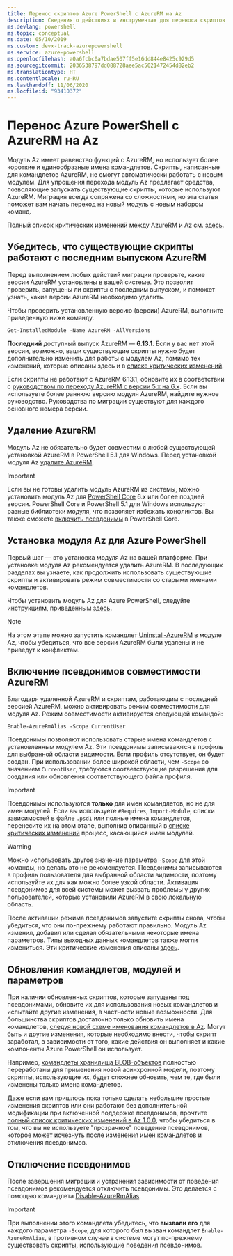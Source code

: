 ```yaml
---
title: Перенос скриптов Azure PowerShell с AzureRM на Az
description: Сведения о действиях и инструментах для переноса скриптов с модуля AzureRM на новый модуль Az.
ms.devlang: powershell
ms.topic: conceptual
ms.date: 05/10/2019
ms.custom: devx-track-azurepowershell
ms.service: azure-powershell
ms.openlocfilehash: a0a6fcbc0a7bdae507ff5e16dd844e8425c929d5
ms.sourcegitcommit: 2036538797dd088728aee5ac5021472454d82eb2
ms.translationtype: HT
ms.contentlocale: ru-RU
ms.lasthandoff: 11/06/2020
ms.locfileid: "93410372"
---
```

# <a name="migrate-azure-powershell-from-azurerm-to-az"></a>Перенос Azure PowerShell с AzureRM на Az

Модуль Az имеет равенство функций с AzureRM, но использует более короткие и единообразные имена командлетов.
Скрипты, написанные для командлетов AzureRM, не смогут автоматически работать с новым модулем. Для упрощения перехода модуль Az предлагает средства, позволяющие запускать существующие скрипты, которые используют AzureRM. Миграция всегда сопряжена со сложностями, но эта статья поможет вам начать переход на новый модуль с новым набором команд.

Полный список критических изменений между AzureRM и Az см. [здесь](migrate-az-1.0.0.md).

## <a name="ensure-existing-scripts-work-with-the-latest-azurerm-release"></a>Убедитесь, что существующие скрипты работают с последним выпуском AzureRM

Перед выполнением любых действий миграции проверьте, какие версии AzureRM установлены в вашей системе. Это позволит проверить, запущены ли скрипты с последним выпуском, и поможет узнать, какие версии AzureRM необходимо удалить.

Чтобы проверить установленную версию (версии) AzureRM, выполните приведенную ниже команду.

```powershell-interactive
Get-InstalledModule -Name AzureRM -AllVersions
```

__Последний__ доступный выпуск AzureRM — __6.13.1__. Если у вас нет этой версии, возможно, ваши существующие скрипты нужно будет дополнительно изменить для работы с модулем Az, помимо тех изменений, которые описаны здесь и в [списке критических изменений](migrate-az-1.0.0.md).

Если скрипты не работают с AzureRM 6.13.1, обновите их в соответствии с [руководством по переходу AzureRM с версии 5.x на 6.x](/powershell/azure/azurerm/migration-guide.6.0.0).
Если вы используете более раннюю версию модуля AzureRM, найдите нужное руководство. Руководства по миграции существуют для каждого основного номера версии.

## <a name="uninstall-azurerm"></a>Удаление AzureRM

Модуль Az не обязательно будет совместим с любой существующей установкой AzureRM в PowerShell 5.1 для Windows. Перед установкой модуля Az [удалите AzureRM](/powershell/azure/uninstall-az-ps#uninstall-the-azurerm-module).

> [!IMPORTANT]
>
> Если вы не готовы удалить модуль AzureRM из системы, можно установить модуль Az для [PowerShell Core](/powershell/scripting/install/installing-powershell-core-on-windows) 6.x или более поздней версии. PowerShell Core и PowerShell 5.1 для Windows используют разные библиотеки модуля, что позволяет избежать конфликтов. Вы также сможете [включить псевдонимы](#enable-azurerm-compatibility-aliases) в PowerShell Core.

## <a name="install-the-azure-powershell-az-module"></a>Установка модуля Az для Azure PowerShell

Первый шаг — это установка модуля Az на вашей платформе. При установке модуля Az рекомендуется удалить AzureRM. В последующих разделах вы узнаете, как продолжить использовать существующие скрипты и активировать режим совместимости со старыми именами командлетов.

Чтобы установить модуль Az для Azure PowerShell, следуйте инструкциям, приведенным [здесь](install-az-ps.md).

> [!NOTE]
> На этом этапе можно запустить командлет [Uninstall-AzureRM](/powershell/module/az.accounts/uninstall-azurerm) в модуле Az, чтобы убедиться, что все версии AzureRM были удалены и не приведут к конфликтам.

## <a name="enable-azurerm-compatibility-aliases"></a>Включение псевдонимов совместимости AzureRM

Благодаря удаленной AzureRM и скриптам, работающим с последней версией AzureRM, можно активировать режим совместимости для модуля Az. Режим совместимости активируется следующей командой:

```powershell-interactive
Enable-AzureRmAlias -Scope CurrentUser
```

Псевдонимы позволяют использовать старые имена командлетов с установленным модулем Az. Эти псевдонимы записываются в профиль для выбранной области видимости. Если профиль отсутствует, он будет создан.
При использовании более широкой области, чем `-Scope` со значением `CurrentUser`, требуются соответствующие разрешения для создания или обновления соответствующего файла профиля.

> [!IMPORTANT]
> Псевдонимы используются __только__ для имен командлетов, но не для имен модулей. Если вы используете `#Requires`, `Import-Module`, списки зависимостей в файле `.psd1` или полные имена командлетов, перенесите их на этом этапе, выполнив описанный в [списке критических изменений](migrate-az-1.0.0.md) процесс, касающийся имен модулей.

> [!WARNING]
>
> Можно использовать другое значение параметра `-Scope` для этой команды, но делать это не рекомендуется. Псевдонимы записываются в профиль пользователя для выбранной области видимости, поэтому используйте их для как можно более узкой области. Активация псевдонимов для всей системы может вызвать проблемы у других пользователей, которые установили AzureRM в свою локальную область.

После активации режима псевдонимов запустите скрипты снова, чтобы убедиться, что они по-прежнему работают правильно.
Модуль Az изменил, добавил или сделал обязательными некоторые имена параметров. Типы выходных данных командлетов также могли измениться. Эти критические изменения описаны [здесь](migrate-az-1.0.0.md).

## <a name="update-cmdlets-modules-and-parameters"></a>Обновления командлетов, модулей и параметров

При наличии обновленных скриптов, которые запущены под псевдонимами, обновите их для использования новых командлетов и испытайте другие изменения, в частности новые возможности. Для большинства скриптов достаточно только обновить имена командлетов, [следуя новой схеме именования командлетов в Az](migrate-az-1.0.0.md#cmdlet-noun-prefix-changes). Могут быть и другие изменения, которые необходимо внести, чтобы скрипт заработал, в зависимости от того, какие действия он выполняет и какие компоненты Azure PowerShell он использует.

Например, [командлеты хранилища BLOB-объектов](migrate-az-1.0.0.md#azstorage-previously-azurestorage-and-azurermstorage) полностью переработаны для применения новой асинхронной модели, поэтому скрипты, использующие их, будет сложнее обновить, чем те, где были изменены только имена командлетов.

Даже если вам пришлось пока только сделать небольшие простые изменения скриптов или они работают без дополнительной модификации при включенной поддержке псевдонимов, прочтите [полный список критических изменений в Az 1.0.0](migrate-az-1.0.0.md), чтобы убедиться в том, что вы не используете "прозрачное" поведение псевдонимов, которое может исчезнуть после изменения имен командлетов и отключения псевдонимов.

## <a name="disable-aliases"></a>Отключение псевдонимов

После завершения миграции и устранения зависимости от поведения псевдонимов рекомендуется отключить псевдонимы. Это делается с помощью командлета [Disable-AzureRmAlias](/powershell/module/az.accounts/disable-azurermalias).

> [!IMPORTANT]
> При выполнении этого командлета убедитесь, что __вызвали его__ для каждого параметра `-Scope`, для которого был вызван командлет `Enable-AzureRmAlias`, в противном случае в системе могут по-прежнему существовать скрипты, использующие поведения псевдонимов.
